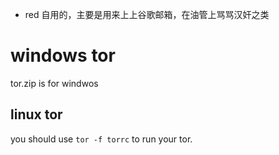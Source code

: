 * red 自用的，主要是用来上上谷歌邮箱，在油管上骂骂汉奸之类
# windows tor

tor.zip is for windwos

## linux tor
you should use <code>tor -f torrc</code> to run your tor.
